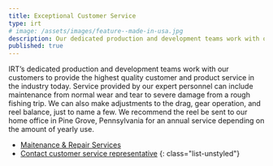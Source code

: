 ```yaml
---
title: Exceptional Customer Service
type: irt
# image: /assets/images/feature--made-in-usa.jpg
description: Our dedicated production and development teams work with our customers to provide the highest quality customer and product service in the industry today.
published: true
---
```


IRT’s dedicated production and development teams work with our customers to provide the highest quality customer and product service in the industry today. Service provided by our expert personnel can include maintenance from normal wear and tear to severe damage from a rough fishing trip. We can also make adjustments to the drag, gear operation, and reel balance, just to name a few. We recommend the reel be sent to our home office in Pine Grove, Pennsylvania for an annual service depending on the amount of yearly use.

* [Maitenance & Repair Services](/info/support/maintenance-and-repair/)
* [Contact customer service representative](/info/contact)
{: class="list-unstyled"}